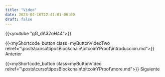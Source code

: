 ```yaml
---
title: "Video"
date: 2023-04-16T22:41:01-06:00
draft: false
---
```


{{<youtube "gG_dA32oH44">}}

{{<myShortcode_button class=myButtonVideoTwo relref="\posts\curso\tiposBlockchain\bitcoinYProof\introduccion.md">}} Anterior

{{<myShortcode_button class=myButtonVideo relref="\posts\curso\tiposBlockchain\bitcoinYProof\more.md">}} Siguiente